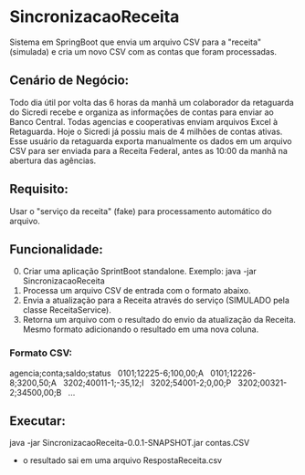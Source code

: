# SincronizacaoReceita
Sistema em SpringBoot que envia um arquivo CSV para a "receita" (simulada) e cria um novo CSV com as contas que foram processadas.

## Cenário de Negócio:
Todo dia útil por volta das 6 horas da manhã um colaborador da retaguarda do Sicredi recebe e organiza as informações de contas para enviar ao Banco Central. Todas agencias e cooperativas enviam arquivos Excel à Retaguarda. Hoje o Sicredi já possiu mais de 4 milhões de contas ativas.
Esse usuário da retaguarda exporta manualmente os dados em um arquivo CSV para ser enviada para a Receita Federal, antes as 10:00 da manhã na abertura das agências.

## Requisito:
Usar o "serviço da receita" (fake) para processamento automático do arquivo.

## Funcionalidade:
0. Criar uma aplicação SprintBoot standalone. Exemplo: java -jar SincronizacaoReceita <input-file>
1. Processa um arquivo CSV de entrada com o formato abaixo.
2. Envia a atualização para a Receita através do serviço (SIMULADO pela classe ReceitaService).
3. Retorna um arquivo com o resultado do envio da atualização da Receita. Mesmo formato adicionando o resultado em uma nova coluna.

### Formato CSV:

agencia;conta;saldo;status &nbsp;
0101;12225-6;100,00;A &nbsp;
0101;12226-8;3200,50;A &nbsp;
3202;40011-1;-35,12;I &nbsp;
3202;54001-2;0,00;P &nbsp;
3202;00321-2;34500,00;B &nbsp;
...

## Executar:
java -jar SincronizacaoReceita-0.0.1-SNAPSHOT.jar contas.CSV
- o resultado sai em uma arquivo RespostaReceita.csv
